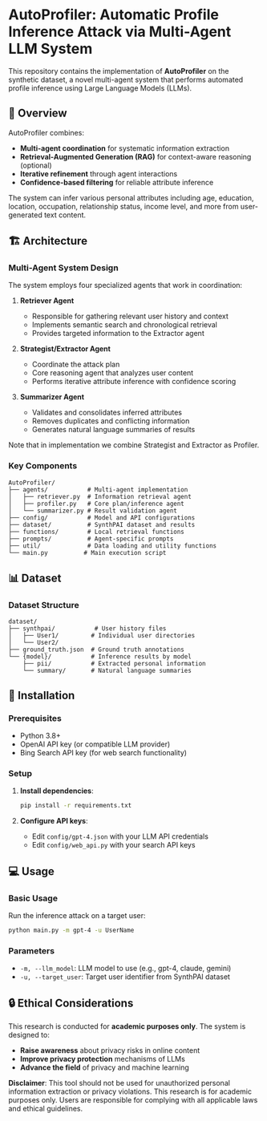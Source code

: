 # AutoProfiler: Automatic Profile Inference Attack via Multi-Agent LLM System

This repository contains the implementation of **AutoProfiler** on the synthetic dataset, a novel multi-agent system that performs automated profile inference using Large Language Models (LLMs). 

## 🎯 Overview

AutoProfiler combines:
- **Multi-agent coordination** for systematic information extraction
- **Retrieval-Augmented Generation (RAG)** for context-aware reasoning (optional)
- **Iterative refinement** through agent interactions
- **Confidence-based filtering** for reliable attribute inference

The system can infer various personal attributes including age, education, location, occupation, relationship status, income level, and more from user-generated text content.

## 🏗️ Architecture

### Multi-Agent System Design

The system employs four specialized agents that work in coordination:

1. **Retriever Agent**
   - Responsible for gathering relevant user history and context
   - Implements semantic search and chronological retrieval
   - Provides targeted information to the Extractor agent

2. **Strategist/Extractor Agent**
   - Coordinate the attack plan
   - Core reasoning agent that analyzes user content
   - Performs iterative attribute inference with confidence scoring

3. **Summarizer Agent**
   - Validates and consolidates inferred attributes
   - Removes duplicates and conflicting information
   - Generates natural language summaries of results

Note that in implementation we combine Strategist and Extractor as Profiler.

### Key Components

```
AutoProfiler/
├── agents/           # Multi-agent implementation
│   ├── retriever.py  # Information retrieval agent
│   ├── profiler.py   # Core plan/inference agent
│   └── summarizer.py # Result validation agent
├── config/           # Model and API configurations
├── dataset/          # SynthPAI dataset and results
├── functions/        # Local retrieval functions
├── prompts/          # Agent-specific prompts
├── util/             # Data loading and utility functions
└── main.py          # Main execution script
```

## 📊 Dataset

### Dataset Structure

```
dataset/
├── synthpai/           # User history files
│   ├── User1/         # Individual user directories
│   └── User2/
├── ground_truth.json  # Ground truth annotations
└── {model}/           # Inference results by model
    ├── pii/           # Extracted personal information
    └── summary/       # Natural language summaries
```

## 🚀 Installation

### Prerequisites

- Python 3.8+
- OpenAI API key (or compatible LLM provider)
- Bing Search API key (for web search functionality)

### Setup

1. **Install dependencies**:
   ```bash
   pip install -r requirements.txt
   ```

2. **Configure API keys**:
   - Edit `config/gpt-4.json` with your LLM API credentials
   - Edit `config/web_api.py` with your search API keys

## 💻 Usage

### Basic Usage

Run the inference attack on a target user:

```bash
python main.py -m gpt-4 -u UserName
```

### Parameters

- `-m, --llm_model`: LLM model to use (e.g., gpt-4, claude, gemini)
- `-u, --target_user`: Target user identifier from SynthPAI dataset


## 🔒 Ethical Considerations

This research is conducted for **academic purposes only**. The system is designed to:
- **Raise awareness** about privacy risks in online content
- **Improve privacy protection** mechanisms of LLMs
- **Advance the field** of privacy and machine learning


**Disclaimer**: This tool should not be used for unauthorized personal information extraction or privacy violations. This research is for academic purposes only. Users are responsible for complying with all applicable laws and ethical guidelines.

